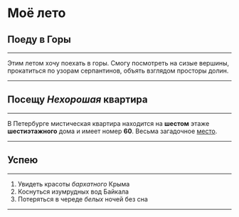 # Моё лето

## Поеду в **Горы**
***
Этим летом хочу поехать в горы. Смогу посмотреть на сизые вершины, прокатиться по узорам серпантинов, объять взглядом просторы долин.
***

## Посещу **_Нехорошая_ квартира**
***
В Петербурге мистическая квартира находится на **шестом** этаже **шестиэтажного** дома и имеет номер **60**. Весьма загадочное [место](https://yandex.ru/maps/-/CCUJZIcN1A).
***

## Успею
***
1. Увидеть красоты *бархатного* Крыма
2. Коснуться изумрудных вод Байкала
3. Потеряться в череде _*белых*_ ночей без сна
***